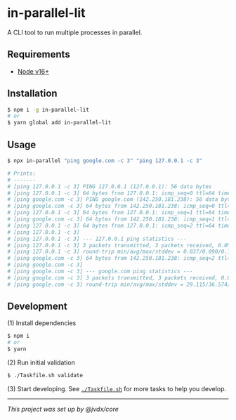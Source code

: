 # in-parallel-lit

A CLI tool to run multiple processes in parallel.

## Requirements

- [Node v16+][install-node]

## Installation

```bash
$ npm i -g in-parallel-lit
# or
$ yarn global add in-parallel-lit
```

## Usage

```bash
$ npx in-parallel "ping google.com -c 3" "ping 127.0.0.1 -c 3"

# Prints:
# -------
# [ping 127.0.0.1 -c 3] PING 127.0.0.1 (127.0.0.1): 56 data bytes
# [ping 127.0.0.1 -c 3] 64 bytes from 127.0.0.1: icmp_seq=0 ttl=64 time=0.044 ms
# [ping google.com -c 3] PING google.com (142.250.181.238): 56 data bytes
# [ping google.com -c 3] 64 bytes from 142.250.181.238: icmp_seq=0 ttl=56 time=30.401 ms
# [ping 127.0.0.1 -c 3] 64 bytes from 127.0.0.1: icmp_seq=1 ttl=64 time=0.037 ms
# [ping google.com -c 3] 64 bytes from 142.250.181.238: icmp_seq=1 ttl=56 time=50.207 ms
# [ping 127.0.0.1 -c 3] 64 bytes from 127.0.0.1: icmp_seq=2 ttl=64 time=0.188 ms
# [ping 127.0.0.1 -c 3] 
# [ping 127.0.0.1 -c 3] --- 127.0.0.1 ping statistics ---
# [ping 127.0.0.1 -c 3] 3 packets transmitted, 3 packets received, 0.0% packet loss
# [ping 127.0.0.1 -c 3] round-trip min/avg/max/stddev = 0.037/0.090/0.188/0.070 ms
# [ping google.com -c 3] 64 bytes from 142.250.181.238: icmp_seq=2 ttl=56 time=29.115 ms
# [ping google.com -c 3] 
# [ping google.com -c 3] --- google.com ping statistics ---
# [ping google.com -c 3] 3 packets transmitted, 3 packets received, 0.0% packet loss
# [ping google.com -c 3] round-trip min/avg/max/stddev = 29.115/36.574/50.207/9.654 ms
```

## Development

(1) Install dependencies

```bash
$ npm i
# or
$ yarn
```

(2) Run initial validation

```bash
$ ./Taskfile.sh validate
```

(3) Start developing. See [`./Taskfile.sh`](./Taskfile.sh) for more tasks to
    help you develop.

---

_This project was set up by @jvdx/core_

[install-node]: https://github.com/nvm-sh/nvm
